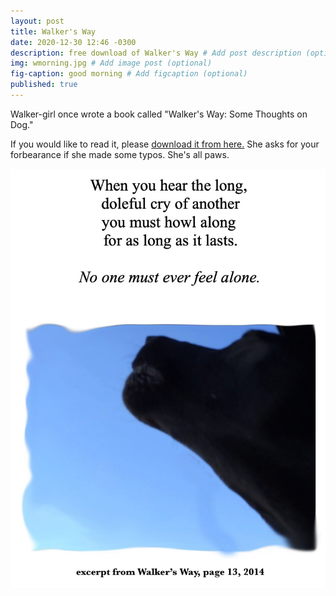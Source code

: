```yaml
---
layout: post
title: Walker's Way
date: 2020-12-30 12:46 -0300
description: free download of Walker's Way # Add post description (optional)
img: wmorning.jpg # Add image post (optional)
fig-caption: good morning # Add figcaption (optional)
published: true
---
```


Walker-girl once wrote a book called "Walker's Way: Some Thoughts on Dog."

If you would like to read it, please <a href="/assets/img/walker/WalkersWay.pdf" target="_blank">download it from here.</a>
She asks for your forbearance if she made some typos. She's all paws.

 <img class="col one left" alt="Walker's Way" src="/assets/img/walker/wway.jpg">
 <div style="clear: both;"></div>